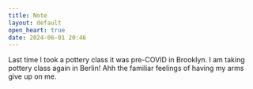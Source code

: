 ```yaml
---
title: Note
layout: default
open_heart: true
date: 2024-06-01 20:46
---
```


Last time I took a pottery class it was pre-COVID in Brooklyn. I am taking pottery class again in Berlin! Ahh the familiar feelings of having my arms  give up on me. 
